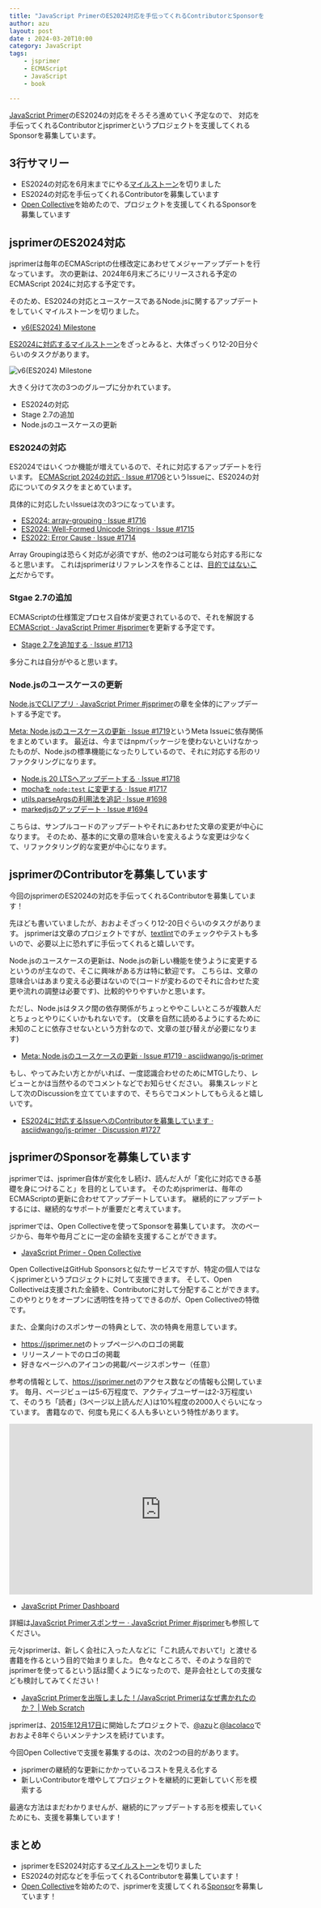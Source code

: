 ```yaml
---
title: "JavaScript PrimerのES2024対応を手伝ってくれるContributorとSponsorを募集しています"
author: azu
layout: post
date : 2024-03-20T10:00
category: JavaScript
tags:
    - jsprimer
    - ECMAScript
    - JavaScript
    - book

---
```


[JavaScript Primer](https://jsprimer.net/)のES2024の対応をそろそろ進めていく予定なので、
対応を手伝ってくれるContributorとjsprimerというプロジェクトを支援してくれるSponsorを募集しています。

## 3行サマリー

- ES2024の対応を6月末までにやる[マイルストーン](https://github.com/asciidwango/js-primer/milestone/5)を切りました
- ES2024の対応を手伝ってくれるContributorを募集しています
- [Open Collective](https://opencollective.com/jsprimer)を始めたので、プロジェクトを支援してくれるSponsorを募集しています

## jsprimerのES2024対応

jsprimerは毎年のECMAScriptの仕様改定にあわせてメジャーアップデートを行なっています。
次の更新は、2024年6月末ごろにリリースされる予定のECMAScript 2024に対応する予定です。

そのため、ES2024の対応とユースケースであるNode.jsに関するアップデートをしていくマイルストーンを切りました。

- [v6(ES2024) Milestone](https://github.com/asciidwango/js-primer/milestone/5)

[ES2024に対応するマイルストーン](https://github.com/asciidwango/js-primer/milestone/5)をざっとみると、大体ざっくり12-20日分ぐらいのタスクがあります。

![v6(ES2024) Milestone](/wp-content/uploads/2024/03/20-1710920867.png)

大きく分けて次の3つのグループに分かれています。

- ES2024の対応
- Stage 2.7の追加
- Node.jsのユースケースの更新

### ES2024の対応

ES2024ではいくつか機能が増えているので、それに対応するアップデートを行います。
[ECMAScript 2024の対応 · Issue #1706](https://github.com/asciidwango/js-primer/issues/1706)というIssueに、ES2024の対応についてのタスクをまとめています。

具体的に対応したいIssueは次の3つになっています。

- [ES2024: array-grouping · Issue #1716](https://github.com/asciidwango/js-primer/issues/1716)
- [ES2024: Well-Formed Unicode Strings · Issue #1715](https://github.com/asciidwango/js-primer/issues/1715)
- [ES2022: Error Cause · Issue #1714](https://github.com/asciidwango/js-primer/issues/1714)

Array Groupingは恐らく対応が必須ですが、他の2つは可能なら対応する形になると思います。
これはjsprimerはリファレンスを作ることは、[目的ではないこと](https://jsprimer.net/intro/#do-not)だからです。

### Stgae 2.7の追加

ECMAScriptの仕様策定プロセス自体が変更されているので、それを解説する[ECMAScript · JavaScript Primer #jsprimer](https://jsprimer.net/basic/ecmascript/)を更新する予定です。

- [Stage 2.7を追加する · Issue #1713](https://github.com/asciidwango/js-primer/issues/1713)

多分これは自分がやると思います。

### Node.jsのユースケースの更新

[Node.jsでCLIアプリ · JavaScript Primer #jsprimer](https://jsprimer.net/use-case/nodecli/)の章を全体的にアップデートする予定です。

[Meta: Node.jsのユースケースの更新 · Issue #1719](https://github.com/asciidwango/js-primer/issues/1719)というMeta Issueに依存関係をまとめています。
最近は、今まではnpmパッケージを使わないといけなかったものが、Node.jsの標準機能になったりしているので、それに対応する形のリファクタリングになります。

- [Node.js 20 LTSへアップデートする · Issue #1718](https://github.com/asciidwango/js-primer/issues/1718)
- [mochaを `node:test` に変更する · Issue #1717](https://github.com/asciidwango/js-primer/issues/1717)
- [utils.parseArgsの利用法を追記 · Issue #1698](https://github.com/asciidwango/js-primer/issues/1698)
- [markedjsのアップデート · Issue #1694](https://github.com/asciidwango/js-primer/issues/1694)

こちらは、サンプルコードのアップデートやそれにあわせた文章の変更が中心になります。
そのため、基本的に文章の意味合いを変えるような変更は少なくて、リファクタリング的な変更が中心になります。

## jsprimerのContributorを募集しています

今回のjsprimerのES2024の対応を手伝ってくれるContributorを募集しています！

先ほども書いていましたが、おおよそざっくり12-20日ぐらいのタスクがあります。
jsprimerは文章のプロジェクトですが、[textlint](https://textlint.github.io/)でのチェックやテストも多いので、必要以上に恐れずに手伝ってくれると嬉しいです。

Node.jsのユースケースの更新は、Node.jsの新しい機能を使うように変更するというのが主なので、そこに興味がある方は特に歓迎です。
こちらは、文章の意味合いはあまり変える必要はないので(コードが変わるのでそれに合わせた変更や流れの調整は必要です)、比較的やりやすいかと思います。

ただし、Node.jsはタスク間の依存関係がちょっとややこしいところが複数人だとちょっとやりにくいかもれないです。
(文章を自然に読めるようにするために未知のことに依存させないという方針なので、文章の並び替えが必要になります)

- [Meta: Node.jsのユースケースの更新 · Issue #1719 · asciidwango/js-primer](https://github.com/asciidwango/js-primer/issues/1719)

もし、やってみたい方とかがいれば、一度認識合わせのためにMTGしたり、レビューとかは当然やるのでコメントなどでお知らせください。
募集スレッドとして次のDiscussionを立てていますので、そちらでコメントしてもらえると嬉しいです。

- [ES2024に対応するIssueへのContributorを募集しています · asciidwango/js-primer · Discussion #1727](https://github.com/asciidwango/js-primer/discussions/1727)

## jsprimerのSponsorを募集しています

jsprimerでは、jsprimer自体が変化をし続け、読んだ人が「変化に対応できる基礎を身につけること」を目的としています。
そのためjsprimerは、毎年のECMAScriptの更新に合わせてアップデートしています。 継続的にアップデートするには、継続的なサポートが重要だと考えています。

jsprimerでは、Open Collectiveを使ってSponsorを募集しています。
次のページから、毎年や毎月ごとに一定の金額を支援することができます。

- [JavaScript Primer - Open Collective](https://opencollective.com/jsprimer)

Open CollectiveはGitHub Sponsorsと似たサービスですが、特定の個人ではなくjsprimerというプロジェクトに対して支援できます。
そして、Open Collectiveは支援された金額を、Contributorに対して分配することができます。
このやりとりをオープンに透明性を持ってできるのが、Open Collectiveの特徴です。

また、企業向けのスポンサーの特典として、次の特典を用意しています。

- <https://jsprimer.net>のトップページへのロゴの掲載
- リリースノートでのロゴの掲載
- 好きなページへのアイコンの掲載/ページスポンサー（任意）

参考の情報として、<https://jsprimer.net>のアクセス数などの情報も公開しています。
毎月、ページビューは5-6万程度で、アクティブユーザーは2-3万程度いて、そのうち「読者」(3ページ以上読んだ人)は10%程度の2000人ぐらいになっています。
書籍なので、何度も見にくる人も多いという特性があります。

<iframe class="iframe-looker" width="600" height="337" src="https://lookerstudio.google.com/embed/reporting/5079dfdf-681c-4db7-a216-77c842fdae45/page/p_ajx9imd6zc" frameborder="0" style="border:0" allowfullscreen sandbox="allow-storage-access-by-user-activation allow-scripts allow-same-origin allow-popups allow-popups-to-escape-sandbox"></iframe>

<!-- モバイルではiframeを非表示 -->
<style>
@media (max-width: 600px) {
    .iframe-looker {
        display: none;
    }
}
</style>

- [JavaScript Primer Dashboard](https://lookerstudio.google.com/u/0/reporting/5079dfdf-681c-4db7-a216-77c842fdae45/page/p_ajx9imd6zc)

詳細は[JavaScript Primerスポンサー · JavaScript Primer #jsprimer](https://jsprimer.net/intro/sponsors/)も参照してください。

元々jsprimerは、新しく会社に入った人などに「これ読んでおいて!」と渡せる書籍を作るという目的で始まりました。
色々なところで、そのような目的でjsprimerを使ってるという話は聞くようになったので、是非会社としての支援なども検討してみてください！

- [JavaScript Primerを出版しました！/JavaScript Primerはなぜ書かれたのか？ | Web Scratch](https://efcl.info/2020/04/27/jsprimer/)

jsprimerは、[2015年12月17日](https://github.com/asciidwango/js-primer/tree/master/meetings/2015-12-17)に開始したプロジェクトで、[@azu](https://github.com/azu)と[@lacolaco](https://github.com/lacolaco)でおおよそ8年ぐらいメンテナンスを続けています。

今回Open Collectiveで支援を募集するのは、次の2つの目的があります。

- jsprimerの継続的な更新にかかっているコストを見える化する
- 新しいContributorを増やしてプロジェクトを継続的に更新していく形を模索する

最適な方法はまだわかりませんが、継続的にアップデートする形を模索していくためにも、支援を募集しています！

## まとめ

- jsprimerをES2024対応する[マイルストーン](https://github.com/asciidwango/js-primer/milestone/5)を切りました
- ES2024の対応などを手伝ってくれるContributorを募集しています！
- [Open Collective](https://opencollective.com/jsprimer)を始めたので、jsprimerを支援してくれる[Sponsor](https://jsprimer.net/intro/sponsors/)を募集しています！